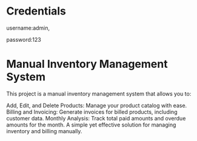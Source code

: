 # Credentials
username:admin,

password:123

# Manual Inventory Management System
This project is a manual inventory management system that allows you to:

Add, Edit, and Delete Products: Manage your product catalog with ease.
Billing and Invoicing: Generate invoices for billed products, including customer data.
Monthly Analysis: Track total paid amounts and overdue amounts for the month.
A simple yet effective solution for managing inventory and billing manually.
